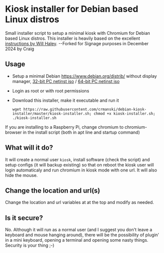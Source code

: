 # Kiosk installer for Debian based Linux distros
Small installer script to setup a minimal kiosk with Chromium for Debian based Linux distros. This installer is heavily based on the excellent [instructions by Will Haley](http://willhaley.com/blog/debian-fullscreen-gui-kiosk/).
--Forked for Signage purposes in December 2024 by Craig
## Usage
* Setup a minimal Debian https://www.debian.org/distrib/ without display manager,  [32-bit PC netinst iso](https://cdimage.debian.org/debian-cd/current/i386/iso-cd/debian-12.8.0-i386-netinst.iso) / [64-bit PC netinst iso](https://cdimage.debian.org/debian-cd/current/amd64/iso-cd/debian-12.8.0-amd64-netinst.iso)
* Login as root or with root permissions
* Download this installer, make it executable and run it

  ```shell
  wget https://raw.githubusercontent.com/crmanski/debian-kiosk-installer/master/kiosk-installer.sh; chmod +x kiosk-installer.sh; ./kiosk-installer.sh
  ```

If you are installing to a Raspberry Pi, change chromium to chromium-browser in the install script (both in apt line and startup command)

## What will it do?
It will create a normal user `kiosk`, install software (check the script) and setup configs (it will backup existing) so that on reboot the kiosk user will login automaticaly and run chromium in kiosk mode with one url. It will also hide the mouse. 

## Change the location and url(s)
Change the location and url variables at at the top and modify as needed.

## Is it secure?
No. Although it will run as a normal user (and I suggest you don't leave a keyboard and mouse hanging around), there will be the possibility of plugin' in a mini keyboard, opening a terminal and opening some nasty things. Security is your thing ;-) 
